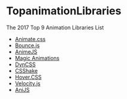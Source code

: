 # TopanimationLibraries

The 2017 Top 9 Animation Libraries List
- [Animate.css](https://daneden.github.io/animate.css/)
- [Bounce.js](http://bouncejs.com/)
- [AnimeJS](http://animejs.com/)
- [Magic Animations](https://minimamente.com/example/magic_animations/)
- [DynCSS](http://www.vittoriozaccaria.net/dyn-css/#what-is-it)
- [CSShake](http://elrumordelaluz.github.io/csshake/#1)
- [Hover.CSS]()
- [Velocity.js]()
- [AniJS]()
